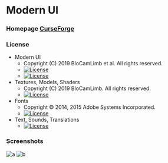 # Modern UI
### Homepage [CurseForge](https://www.curseforge.com/minecraft/mc-mods/modern-ui)
### License
* Modern UI
  - Copyright (C) 2019 BloCamLimb et al. All rights reserved. 
  - [![License](https://img.shields.io/badge/License-GPLv3-blue.svg?style=flat-square)](https://raw.githubusercontent.com/BloCamLimb/ModernUI/1.15/LICENSE)
  - [![License](https://img.shields.io/badge/License-LGPLv3-lightblue.svg?style=flat-square)](https://www.gnu.org/licenses/lgpl-3.0.en.html)
* Textures, Models, Shaders
  - Copyright (C) 2019 BloCamLimb. All rights reserved. 
  - [![License](https://img.shields.io/badge/License-CC%20BY--NC--SA%203.0-yellow.svg?style=flat-square)](https://creativecommons.org/licenses/by-nc-sa/3.0/)
* Fonts
  - Copyright © 2014, 2015 Adobe Systems Incorporated.
  - [![License](https://img.shields.io/badge/License-OFL-pink.svg?style=flat-square)](http://scripts.sil.org/OFL)
* Text, Sounds, Translations
  - [![License](https://img.shields.io/badge/License-No%20Restriction-green.svg?style=flat-square)](https://creativecommons.org/publicdomain/zero/1.0/)
### Screenshots
![a](https://i.loli.net/2020/05/15/fYAow29d4JtqaGu.png)
![b](https://i.loli.net/2020/04/10/LDBFc1qo5wtnS8u.png)
